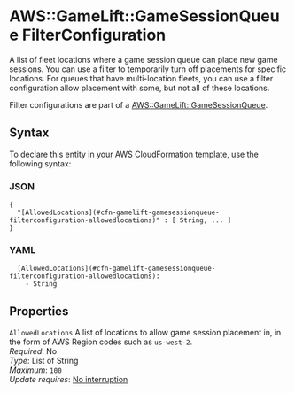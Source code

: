# AWS::GameLift::GameSessionQueue FilterConfiguration<a name="aws-properties-gamelift-gamesessionqueue-filterconfiguration"></a>

A list of fleet locations where a game session queue can place new game sessions\. You can use a filter to temporarily turn off placements for specific locations\. For queues that have multi\-location fleets, you can use a filter configuration allow placement with some, but not all of these locations\.

Filter configurations are part of a [AWS::GameLift::GameSessionQueue](aws-resource-gamelift-gamesessionqueue.md)\.

## Syntax<a name="aws-properties-gamelift-gamesessionqueue-filterconfiguration-syntax"></a>

To declare this entity in your AWS CloudFormation template, use the following syntax:

### JSON<a name="aws-properties-gamelift-gamesessionqueue-filterconfiguration-syntax.json"></a>

```
{
  "[AllowedLocations](#cfn-gamelift-gamesessionqueue-filterconfiguration-allowedlocations)" : [ String, ... ]
}
```

### YAML<a name="aws-properties-gamelift-gamesessionqueue-filterconfiguration-syntax.yaml"></a>

```
  [AllowedLocations](#cfn-gamelift-gamesessionqueue-filterconfiguration-allowedlocations): 
    - String
```

## Properties<a name="aws-properties-gamelift-gamesessionqueue-filterconfiguration-properties"></a>

`AllowedLocations`  <a name="cfn-gamelift-gamesessionqueue-filterconfiguration-allowedlocations"></a>
 A list of locations to allow game session placement in, in the form of AWS Region codes such as `us-west-2`\.   
*Required*: No  
*Type*: List of String  
*Maximum*: `100`  
*Update requires*: [No interruption](https://docs.aws.amazon.com/AWSCloudFormation/latest/UserGuide/using-cfn-updating-stacks-update-behaviors.html#update-no-interrupt)